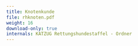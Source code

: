 ```yaml
---
title: Knotenkunde
file: rhknoten.pdf
weight: 16
download-only: true
internals: KATZUG Rettungshundestaffel - Ordner
---
```

